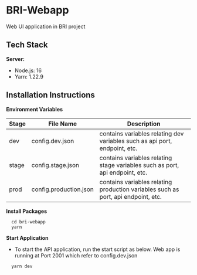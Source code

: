 # BRI-Webapp
Web UI application in BRI project

## Tech Stack

**Server:** 

- Node.js: 16
- Yarn: 1.22.9

## Installation Instructions
**Environment Variables**

Stage  | File Name | Description
------------- | ------------- |  -------------
dev  | config.dev.json | contains variables relating dev variables such as api port, endpoint, etc.
stage  | config.stage.json | contains variables relating stage variables such as port, api endpoint, etc.
prod  | config.production.json | contains variables relating production variables such as port, api endpoint, etc.


**Install Packages**

```
  cd bri-webapp
  yarn
```

**Start Application**

- To start the API application, run the start script as below. Web app is running at Port 2001 which refer to config.dev.json
```
  yarn dev
```